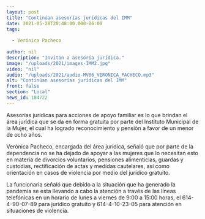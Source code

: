 ```yaml
---
layout: post
title: "Continúan asesorías jurídicas del IMM"
date: 2021-05-28T20:48:00.000-06:00
tags:
  
  - Verónica Pacheco
  
author: nil
description: "Invitan a asesoría jurídica."
image: "/uploads/2021/images-IMM2.jpg"
video: "nil"
audio: "/uploads/2021/audio-MV06_VERONICA_PACHECO.mp3"
alt: "Continúan asesorías jurídicas del IMM"
front: false
section: "Local"
news_id: 184722
---
```


Asesorías jurídicas para acciones de apoyo familiar es lo que brindan el área jurídica que se da en forma gratuita por parte del Instituto Municipal de la Mujer, el cual ha logrado reconocimiento y pensión a favor de un menor de ocho años.

Verónica Pacheco, encargada del área jurídica, señaló que por parte de la dependencia no se ha dejado de apoyar a las mujeres que lo necesitan esto en materia de divorcios voluntarios, pensiones alimenticias, guardas y custodias, rectificación de actas y medidas cautelares, así como orientación en casos de violencia por medio del jurídico gratuito.

La funcionaria señaló que debido a la situación que ha generado la pandemia se esta llevando a cabo la atención a través de las líneas telefónicas en un horario de lunes a viernes de 9:00 a 15:00 horas, el 614-4-90-07-89 para jurídico gratuito y 614-4-10-23-05 para atención en situaciones de violencia.
